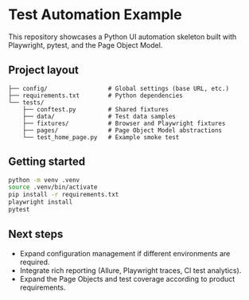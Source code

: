 # Test Automation Example

This repository showcases a Python UI automation skeleton built with
Playwright, pytest, and the Page Object Model.

## Project layout

```
├── config/                 # Global settings (base URL, etc.)
├── requirements.txt        # Python dependencies
└── tests/
    ├── conftest.py         # Shared fixtures
    ├── data/               # Test data samples
    ├── fixtures/           # Browser and Playwright fixtures
    ├── pages/              # Page Object Model abstractions
    └── test_home_page.py   # Example smoke test
```

## Getting started

```bash
python -m venv .venv
source .venv/bin/activate
pip install -r requirements.txt
playwright install
pytest
```

## Next steps

- Expand configuration management if different environments are required.
- Integrate rich reporting (Allure, Playwright traces, CI test analytics).
- Expand the Page Objects and test coverage according to product requirements.
